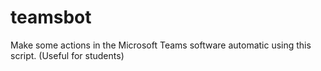 # teamsbot
Make some actions in the Microsoft Teams software automatic using this script. (Useful for students)

